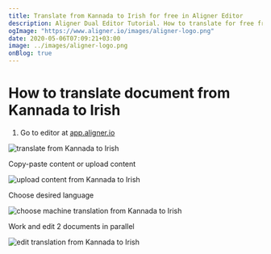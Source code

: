 ```yaml
---
title: Translate from Kannada to Irish for free in Aligner Editor
description: Aligner Dual Editor Tutorial. How to translate for free from Kannada to Irish. Aligner is multilingual document management platform. 
ogImage: "https://www.aligner.io/images/aligner-logo.png"
date: 2020-05-06T07:09:21+03:00
image: ../images/aligner-logo.png
onBlog: true
---
```


# How to translate document from Kannada to Irish

1. Go to editor at [app.aligner.io](https://app.aligner.io "Aligner App web page")

![translate from Kannada to Irish](../aligner-blank-editor.png "translate from Kannada to Irish")

Copy-paste content or upload content

![upload content from Kannada to Irish](../aligner-uploaded-document.png "upload content from Kannada to Irish")

Choose desired language

![choose machine translation from Kannada to Irish](../aligner-language-dropdown.png "choose machine translation from Kannada to Irish")

Work and edit 2 documents in parallel

![edit translation from Kannada to Irish](../aligner-double-sitded-editor.png "edit translation from Kannada to Irish")

